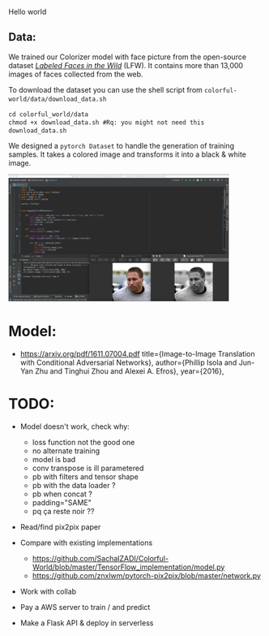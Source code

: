 Hello world

## Data:
We trained our Colorizer model with face picture from the open-source dataset [*Labeled Faces in the Wild*](http://vis-www.cs.umass.edu/lfw/) (LFW). 
It contains more than 13,000 images of faces collected from the web.

To download the dataset you can use the shell script from `colorful-world/data/download_data.sh` 

```
cd colorful_world/data
chmod +x download_data.sh #Rq: you might not need this
download_data.sh
```

We designed a `pytorch Dataset` to handle the generation of training samples. 
It takes a colored image and transforms it into a black & white image.

<img src = "/media/color2black&white.png" height="250">



# Model:
- https://arxiv.org/pdf/1611.07004.pdf
title={Image-to-Image Translation with Conditional Adversarial Networks},
    author={Phillip Isola and Jun-Yan Zhu and Tinghui Zhou and Alexei A. Efros},
    year={2016},


# TODO:

- Model doesn't work, check why:
    - loss function not the good one
    - no alternate training
    - model is bad
    - conv transpose is ill parametered
    - pb with filters and tensor shape
    - pb with the data loader ? 
    - pb when concat ?
    - padding="SAME"
    - pq ça reste noir ??

- Read/find pix2pix paper
- Compare with existing implementations
    - https://github.com/SachaIZADI/Colorful-World/blob/master/TensorFlow_implementation/model.py
    - https://github.com/znxlwm/pytorch-pix2pix/blob/master/network.py
    


- Work with collab
- Pay a AWS server to train / and predict



- Make a Flask API & deploy in serverless
